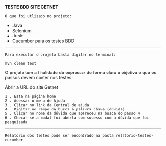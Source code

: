 **TESTE BDD SITE GETNET**

    O que foi utlizado no projeto:

* Java
* Selenium
* Junit
* Cucumber para os testes BDD

---

    Para executar o projeto basta digitar no terminal: 

    mvn clean test

O projeto tem a finalidade de expressar de forma clara e objetiva o que os passos devem
conter nos testes:

Abrir a URL do site Getnet

    1 . Esta na página home
    2 . Acessar o menu de Ajuda
    3 . Clicar no link da Central de ajuda
    4 . Digitar no campo de busca a palavra chave (dúvida)
    5 . Clicar no nome da dúvida que apareceu na busca do passo 4
    6 . Checar se a modal foi aberta com sucesso com a dúvida que foi pesquisada

---

    Relatorio dos testes pode ser encontrado na pasta relatorio-testes-cucumber
